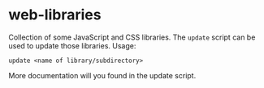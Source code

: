 web-libraries
=============

Collection of some JavaScript and CSS libraries. The `update` script can be
used to update those libraries. Usage:

    update <name of library/subdirectory>

More documentation will you found in the update script.